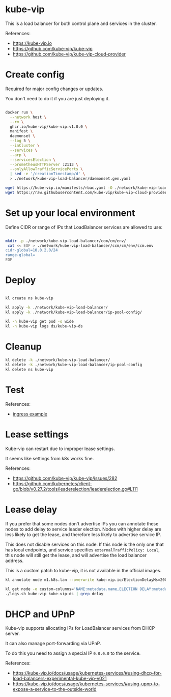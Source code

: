 
# kube-vip

This is a load balancer for both control plane and services in the cluster.

References:
- https://kube-vip.io
- https://github.com/kube-vip/kube-vip
- https://github.com/kube-vip/kube-vip-cloud-provider

# Create config

Required for major config changes or updates.

You don't need to do it if you are just deploying it.

```bash

docker run \
  --network host \
  --rm \
  ghcr.io/kube-vip/kube-vip:v1.0.0 \
  manifest \
  daemonset \
  --log 5 \
  --inCluster \
  --services \
  --arp \
  --servicesElection \
  --prometheusHTTPServer :2113 \
  --onlyAllowTrafficServicePorts \
  | sed -e '/creationTimestamp/d' \
  > ./network/kube-vip-load-balancer/daemonset.gen.yaml

wget https://kube-vip.io/manifests/rbac.yaml -O ./network/kube-vip-load-balancer/rbac.yaml
wget https://raw.githubusercontent.com/kube-vip/kube-vip-cloud-provider/main/manifest/kube-vip-cloud-controller.yaml -O ./network/kube-vip-load-balancer/kube-vip-cloud-controller.yaml

```

# Set up your local environment

Define CIDR or range of IPs that LoadBalancer services are allowed to use:

```bash

mkdir -p ./network/kube-vip-load-balancer/ccm/cm/env/
 cat << EOF > ./network/kube-vip-load-balancer/ccm/cm/env/ccm.env
cidr-global=10.0.2.0/24
range-global=
EOF

```

# Deploy

```bash

kl create ns kube-vip

kl apply -k ./network/kube-vip-load-balancer/
kl apply -k ./network/kube-vip-load-balancer/ip-pool-config/

kl -n kube-vip get pod -o wide
kl -n kube-vip logs ds/kube-vip-ds

```

# Cleanup

```bash
kl delete -k ./network/kube-vip-load-balancer/
kl delete -k ./network/kube-vip-load-balancer/ip-pool-config
kl delete ns kube-vip
```

# Test

References:
- [ingress example](../../test/ingress/readme.md)

# Lease settings

Kube-vip can restart due to improper lease settings.

It seems like settings from k8s works fine.

References:
- https://github.com/kube-vip/kube-vip/issues/282
- https://github.com/kubernetes/client-go/blob/v0.27.2/tools/leaderelection/leaderelection.go#L111

# Lease delay

If you prefer that some nodes don't advertise IPs you can annotate
these nodes to add delay to service leader election.
Nodes with higher delay are less likely to get the lease,
and therefore less likely to advertise service IP.

This does not disable services on this node.
If this node is the only one that has local endpoints,
and service specifies `externalTrafficPolicy: Local`,
this node will still get the lease, and will advertise the load balancer address.

This is a custom patch to kube-vip, it is not available in the official images.

```bash
kl annotate node m1.k8s.lan --overwrite kube-vip.io/ElectionDelayMs=200

kl get node -o custom-columns='NAME:metadata.name,ELECTION DELAY:metadata.annotations.kube-vip\.io/ElectionDelayMs'
./logs.sh kube-vip kube-vip-ds | grep delay
```

# DHCP and UPnP

Kube-vip supports allocating IPs for LoadBalancer services from DHCP server.

It can also manage port-forwarding via UPnP.

To do this you need to assign a special IP `0.0.0.0` to the service.

References:
- https://kube-vip.io/docs/usage/kubernetes-services/#using-dhcp-for-load-balancers-experimental-kube-vip-v021
- https://kube-vip.io/docs/usage/kubernetes-services/#using-upnp-to-expose-a-service-to-the-outside-world
